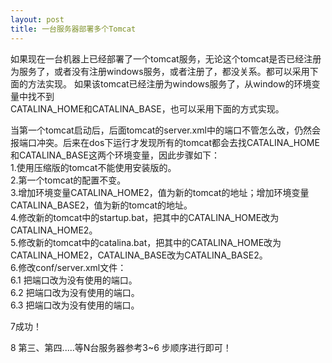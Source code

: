 ```yaml
---
layout: post
title: 一台服务器部署多个Tomcat
---
```


如果现在一台机器上已经部署了一个tomcat服务，无论这个tomcat是否已经注册为服务了，或者没有注册windows服务，或者注册了，都没关系。都可以采用下面的方法实现。 
如果该tomcat已经注册为windows服务了，从window的环境变量中找不到  
CATALINA_HOME和CATALINA_BASE，也可以采用下面的方式实现。  

当第一个tomcat启动后，后面tomcat的server.xml中的端口不管怎么改，仍然会报端口冲突。后来在dos下运行才发现所有的tomcat都会去找CATALINA_HOME和CATALINA_BASE这两个环境变量，因此步骤如下：   
1.使用压缩版的tomcat不能使用安装版的。   
2.第一个tomcat的配置不变。   
3.增加环境变量CATALINA_HOME2，值为新的tomcat的地址；增加环境变量CATALINA_BASE2，值为新的tomcat的地址。   
4.修改新的tomcat中的startup.bat，把其中的CATALINA_HOME改为CATALINA_HOME2。   
5.修改新的tomcat中的catalina.bat，把其中的CATALINA_HOME改为CATALINA_HOME2，CATALINA_BASE改为CATALINA_BASE2。   
6.修改conf/server.xml文件：   
6.1 <Server port="8005" shutdown="SHUTDOWN">把端口改为没有使用的端口。   
6.2 <Connector port="8080" maxHttpHeaderSize="8192"   
  maxThreads="150" minSpareThreads="25" maxSpareThreads="75"   
  enableLookups="false" redirectPort="8443" acceptCount="100"   
  connectionTimeout="20000" disableUploadTimeout="true" /> 把端口改为没有使用的端口。   
6.3<Connector port="8009"   
  enableLookups="false" redirectPort="8443" protocol="AJP/1.3" /> 把端口改为没有使用的端口。   

7成功！  

8 第三、第四.....等N台服务器参考3~6 步顺序进行即可！
